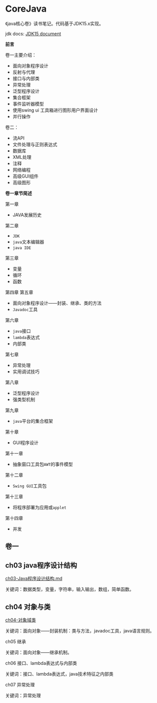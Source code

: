 # CoreJava

《java核心卷》读书笔记。代码基于JDK15.x实现。

jdk docs: [JDK15 document](https://docs.oracle.com/en/java/javase/15/index.html)

**前言**

卷一主要介绍：

+ 面向对象程序设计
+ 反射与代理
+ 接口与内部类
+ 异常处理
+ 泛型程序设计
+ 集合框架
+ 事件监听器模型
+ 使用swing ui 工具箱进行图形用户界面设计
+ 并行操作

卷二：

+ 流API
+ 文件处理与正则表达式
+ 数据库
+ XML处理
+ 注释
+ 网络编程
+ 高级GUI组件
+ 高级图形

**卷一章节简述**

第一章

+ JAVA发展历史

第二章

+ `JDK`
+ `java`文本编辑器
+ `java IDE`

第三章

+ 变量
+ 循环
+ 函数

第四章 第五章

+ 面向对象程序设计——封装、继承、类的方法
+ `Javadoc`工具

第六章

+ `java`接口
+ `lambda`表达式
+ 内部类

第七章

+ 异常处理
+ 实用调试技巧

第八章

+ 泛型程序设计
+ 强类型机制

第九章

+ `java`平台的集合框架

第十章

+ GUI程序设计

第十一章

+ 抽象窗口工具包`AWT`的事件模型

第十二章

+ `Swing GUI`工具包

第十三章

+ 将程序部署为应用或`applet`

第十四章

+ 并发



## 卷一

## ch03 java程序设计结构

[ch03-Java程序设计结构.md](./ch03/README.md)

关键词：数据类型，变量，字符串，输入输出，数组，简单函数。

## ch04 对象与类

[ch04-对象域类](./ch04/README.md)

关键词：面向对象——封装机制：类与方法，javadoc工具，java语言规则。

ch05 继承

关键词：面向对象——继承机制。

ch06 接口、lambda表达式与内部类

关键词：接口、lambda表达式，java技术特征之内部类

ch07 异常处理

关键词：异常处理

